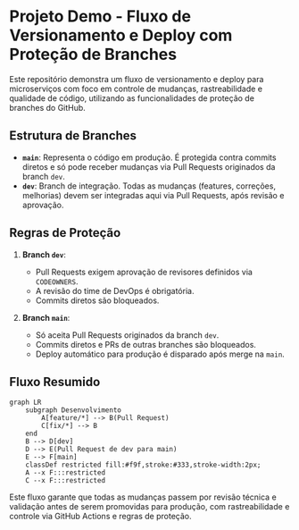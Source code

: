 # Projeto Demo - Fluxo de Versionamento e Deploy com Proteção de Branches

Este repositório demonstra um fluxo de versionamento e deploy para microserviços com foco em controle de mudanças, rastreabilidade e qualidade de código, utilizando as funcionalidades de proteção de branches do GitHub.

## Estrutura de Branches

- **`main`**: Representa o código em produção. É protegida contra commits diretos e só pode receber mudanças via Pull Requests originados da branch `dev`.
- **`dev`**: Branch de integração. Todas as mudanças (features, correções, melhorias) devem ser integradas aqui via Pull Requests, após revisão e aprovação.

## Regras de Proteção

1. **Branch `dev`**:
   - Pull Requests exigem aprovação de revisores definidos via `CODEOWNERS`.
   - A revisão do time de DevOps é obrigatória.
   - Commits diretos são bloqueados.

2. **Branch `main`**:
   - Só aceita Pull Requests originados da branch `dev`.
   - Commits diretos e PRs de outras branches são bloqueados.
   - Deploy automático para produção é disparado após merge na `main`.

## Fluxo Resumido

```mermaid
graph LR
    subgraph Desenvolvimento
        A[feature/*] --> B(Pull Request)
        C[fix/*] --> B
    end
    B --> D[dev]
    D --> E(Pull Request de dev para main)
    E --> F[main]
    classDef restricted fill:#f9f,stroke:#333,stroke-width:2px;
    A --x F:::restricted
    C --x F:::restricted
```

Este fluxo garante que todas as mudanças passem por revisão técnica e validação antes de serem promovidas para produção, com rastreabilidade e controle via GitHub Actions e regras de proteção.
